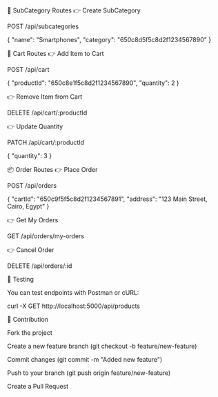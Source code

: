 📑 SubCategory Routes
👉 Create SubCategory

POST /api/subcategories

{
  "name": "Smartphones",
  "category": "650c8d5f5c8d2f1234567890"
}

🛒 Cart Routes
👉 Add Item to Cart

POST /api/cart

{
  "productId": "650c8e1f5c8d2f1234567890",
  "quantity": 2
}

👉 Remove Item from Cart

DELETE /api/cart/:productId

👉 Update Quantity

PATCH /api/cart/:productId

{
  "quantity": 3
}

📦 Order Routes
👉 Place Order

POST /api/orders

{
  "cartId": "650c9f5f5c8d2f1234567891",
  "address": "123 Main Street, Cairo, Egypt"
}

👉 Get My Orders

GET /api/orders/my-orders

👉 Cancel Order

DELETE /api/orders/:id

🧪 Testing

You can test endpoints with Postman or cURL:

curl -X GET http://localhost:5000/api/products

🤝 Contribution

Fork the project

Create a new feature branch (git checkout -b feature/new-feature)

Commit changes (git commit -m "Added new feature")

Push to your branch (git push origin feature/new-feature)

Create a Pull Request

